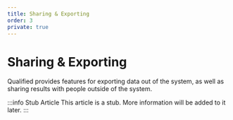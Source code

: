 ```yaml
---
title: Sharing & Exporting
order: 3
private: true
---
```

# Sharing & Exporting

Qualified provides features for exporting data out of the system, as well as sharing results with people outside of the system.

:::info Stub Article
This article is a stub. More information will be added to it later.
::: 

